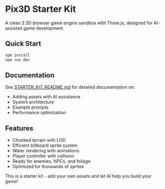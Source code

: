 # Pix3D Starter Kit

A clean 2.5D browser game engine sandbox with Three.js, designed for AI-assisted game development.

## Quick Start

```bash
npm install
npm run dev
```

## Documentation

See [STARTER_KIT_README.md](STARTER_KIT_README.md) for detailed documentation on:
- Adding assets with AI assistance
- System architecture
- Example prompts
- Performance optimization

## Features

- Chunked terrain with LOD
- Efficient billboard sprite system
- Water rendering with animations
- Player controller with collision
- Ready for enemies, NPCs, and foliage
- Optimized for thousands of sprites

This is a starter kit - add your own assets and let AI help you build your game!